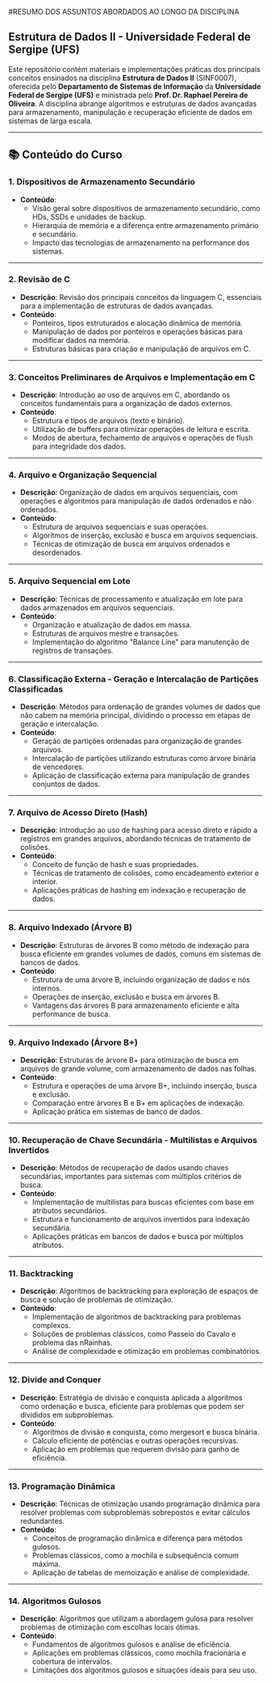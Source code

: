 #RESUMO DOS ASSUNTOS ABORDADOS AO LONGO DA DISCIPLINA
## Estrutura de Dados II - Universidade Federal de Sergipe (UFS)

Este repositório contém materiais e implementações práticas dos principais conceitos ensinados na disciplina **Estrutura de Dados II** (SINF0007), oferecida pelo **Departamento de Sistemas de Informação** da **Universidade Federal de Sergipe (UFS)** e ministrada pelo **Prof. Dr. Raphael Pereira de Oliveira**. A disciplina abrange algoritmos e estruturas de dados avançadas para armazenamento, manipulação e recuperação eficiente de dados em sistemas de larga escala.

---

## 📚 Conteúdo do Curso

### 1. **Dispositivos de Armazenamento Secundário**

   - **Conteúdo**:
     - Visão geral sobre dispositivos de armazenamento secundário, como HDs, SSDs e unidades de backup.
     - Hierarquia de memória e a diferença entre armazenamento primário e secundário.
     - Impacto das tecnologias de armazenamento na performance dos sistemas.

---

### 2. **Revisão de C**

   - **Descrição**: Revisão dos principais conceitos da linguagem C, essenciais para a implementação de estruturas de dados avançadas.
   - **Conteúdo**:
     - Ponteiros, tipos estruturados e alocação dinâmica de memória.
     - Manipulação de dados por ponteiros e operações básicas para modificar dados na memória.
     - Estruturas básicas para criação e manipulação de arquivos em C.

---

### 3. **Conceitos Preliminares de Arquivos e Implementação em C**

   - **Descrição**: Introdução ao uso de arquivos em C, abordando os conceitos fundamentais para a organização de dados externos.
   - **Conteúdo**:
     - Estrutura e tipos de arquivos (texto e binário).
     - Utilização de buffers para otimizar operações de leitura e escrita.
     - Modos de abertura, fechamento de arquivos e operações de flush para integridade dos dados.

---

### 4. **Arquivo e Organização Sequencial**

   - **Descrição**: Organização de dados em arquivos sequenciais, com operações e algoritmos para manipulação de dados ordenados e não ordenados.
   - **Conteúdo**:
     - Estrutura de arquivos sequenciais e suas operações.
     - Algoritmos de inserção, exclusão e busca em arquivos sequenciais.
     - Técnicas de otimização de busca em arquivos ordenados e desordenados.

---

### 5. **Arquivo Sequencial em Lote**

   - **Descrição**: Técnicas de processamento e atualização em lote para dados armazenados em arquivos sequenciais.
   - **Conteúdo**:
     - Organização e atualização de dados em massa.
     - Estruturas de arquivos mestre e transações.
     - Implementação do algoritmo "Balance Line" para manutenção de registros de transações.

---

### 6. **Classificação Externa - Geração e Intercalação de Partições Classificadas**

   - **Descrição**: Métodos para ordenação de grandes volumes de dados que não cabem na memória principal, dividindo o processo em etapas de geração e intercalação.
   - **Conteúdo**:
     - Geração de partições ordenadas para organização de grandes arquivos.
     - Intercalação de partições utilizando estruturas como árvore binária de vencedores.
     - Aplicação de classificação externa para manipulação de grandes conjuntos de dados.

---

### 7. **Arquivo de Acesso Direto (Hash)**

   - **Descrição**: Introdução ao uso de hashing para acesso direto e rápido a registros em grandes arquivos, abordando técnicas de tratamento de colisões.
   - **Conteúdo**:
     - Conceito de função de hash e suas propriedades.
     - Técnicas de tratamento de colisões, como encadeamento exterior e interior.
     - Aplicações práticas de hashing em indexação e recuperação de dados.

---

### 8. **Arquivo Indexado (Árvore B)**

   - **Descrição**: Estruturas de árvores B como método de indexação para busca eficiente em grandes volumes de dados, comuns em sistemas de bancos de dados.
   - **Conteúdo**:
     - Estrutura de uma árvore B, incluindo organização de dados e nós internos.
     - Operações de inserção, exclusão e busca em árvores B.
     - Vantagens das árvores B para armazenamento eficiente e alta performance de busca.

---

### 9. **Arquivo Indexado (Árvore B+)**

   - **Descrição**: Estruturas de árvore B+ para otimização de busca em arquivos de grande volume, com armazenamento de dados nas folhas.
   - **Conteúdo**:
     - Estrutura e operações de uma árvore B+, incluindo inserção, busca e exclusão.
     - Comparação entre árvores B e B+ em aplicações de indexação.
     - Aplicação prática em sistemas de banco de dados.

---

### 10. **Recuperação de Chave Secundária - Multilistas e Arquivos Invertidos**

   - **Descrição**: Métodos de recuperação de dados usando chaves secundárias, importantes para sistemas com múltiplos critérios de busca.
   - **Conteúdo**:
     - Implementação de multilistas para buscas eficientes com base em atributos secundários.
     - Estrutura e funcionamento de arquivos invertidos para indexação secundária.
     - Aplicações práticas em bancos de dados e busca por múltiplos atributos.

---

### 11. **Backtracking**

   - **Descrição**: Algoritmos de backtracking para exploração de espaços de busca e solução de problemas de otimização.
   - **Conteúdo**:
     - Implementação de algoritmos de backtracking para problemas complexos.
     - Soluções de problemas clássicos, como Passeio do Cavalo e problema das nRainhas.
     - Análise de complexidade e otimização em problemas combinatórios.

---

### 12. **Divide and Conquer**

   - **Descrição**: Estratégia de divisão e conquista aplicada a algoritmos como ordenação e busca, eficiente para problemas que podem ser divididos em subproblemas.
   - **Conteúdo**:
     - Algoritmos de divisão e conquista, como mergesort e busca binária.
     - Cálculo eficiente de potências e outras operações recursivas.
     - Aplicação em problemas que requerem divisão para ganho de eficiência.

---

### 13. **Programação Dinâmica**

   - **Descrição**: Técnicas de otimização usando programação dinâmica para resolver problemas com subproblemas sobrepostos e evitar cálculos redundantes.
   - **Conteúdo**:
     - Conceitos de programação dinâmica e diferença para métodos gulosos.
     - Problemas clássicos, como a mochila e subsequência comum máxima.
     - Aplicação de tabelas de memoização e análise de complexidade.

---

### 14. **Algoritmos Gulosos**

   - **Descrição**: Algoritmos que utilizam a abordagem gulosa para resolver problemas de otimização com escolhas locais ótimas.
   - **Conteúdo**:
     - Fundamentos de algoritmos gulosos e análise de eficiência.
     - Aplicações em problemas clássicos, como mochila fracionária e cobertura de intervalos.
     - Limitações dos algoritmos gulosos e situações ideais para seu uso.

